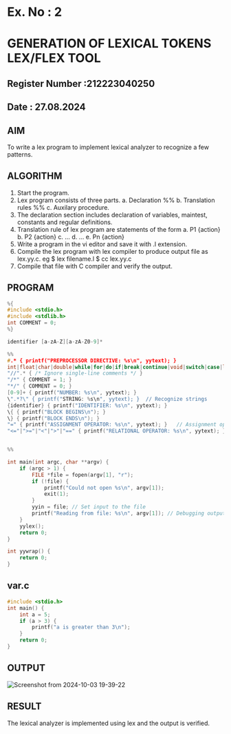 # Ex. No : 2	
# GENERATION OF LEXICAL TOKENS LEX/FLEX TOOL
## Register Number :212223040250
## Date : 27.08.2024

## AIM   
To write a lex program to implement lexical analyzer to recognize a few patterns.

## ALGORITHM
1.	Start the program.
2.	Lex program consists of three parts.
    a.	Declaration %%
    b.	Translation rules %%
    c.	Auxilary procedure.
3.	The declaration section includes declaration of variables, maintest, constants and regular definitions.
4.	Translation rule of lex program are statements of the form
    a.	P1 {action}
    b.	P2 {action}
    c.	…
    d.	…
    e.	Pn {action}
5.	Write a program in the vi editor and save it with .l extension.
6.	Compile the lex program with lex compiler to produce output file as lex.yy.c. eg $ lex filename.l $ cc lex.yy.c
7.	Compile that file with C compiler and verify the output.

## PROGRAM
```c
%{
#include <stdio.h>
#include <stdlib.h>
int COMMENT = 0;
%}

identifier [a-zA-Z][a-zA-Z0-9]*

%%
#.* { printf("PREPROCESSOR DIRECTIVE: %s\n", yytext); }
int|float|char|double|while|for|do|if|break|continue|void|switch|case|long|struct|const|typedef|return|else|goto { printf("KEYWORD: %s\n", yytext); }
"//".* { /* Ignore single-line comments */ }
"/*" { COMMENT = 1; }
"*/" { COMMENT = 0; }
[0-9]+ { printf("NUMBER: %s\n", yytext); }
\".*?\" { printf("STRING: %s\n", yytext); }  // Recognize strings
{identifier} { printf("IDENTIFIER: %s\n", yytext); }
\{ { printf("BLOCK BEGINS\n"); }
\} { printf("BLOCK ENDS\n"); }
"=" { printf("ASSIGNMENT OPERATOR: %s\n", yytext); }   // Assignment operator
"<="|">="|"<"|">"|"==" { printf("RELATIONAL OPERATOR: %s\n", yytext); }  // Relational operators


%%

int main(int argc, char **argv) {
    if (argc > 1) {
        FILE *file = fopen(argv[1], "r");
        if (!file) {
            printf("Could not open %s\n", argv[1]);
            exit(1);
        }
        yyin = file; // Set input to the file
        printf("Reading from file: %s\n", argv[1]); // Debugging output
    }
    yylex();
    return 0;
}

int yywrap() {
    return 0;
}
```
## var.c
```c
#include <stdio.h>
int main() {
    int a = 5;
    if (a > 3) {
        printf("a is greater than 3\n");
    }
    return 0;
}
```

## OUTPUT 
![Screenshot from 2024-10-03 19-39-22](https://github.com/user-attachments/assets/762895b2-5d4f-49c2-927e-8618638dce49)

## RESULT
The lexical analyzer is implemented using lex and the output is verified.
